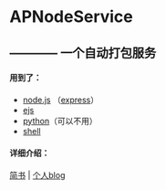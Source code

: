 # APNodeService
## ———— 一个自动打包服务

#### 用到了：
* [node.js](https://nodejs.org/en/) （[express](http://www.expressjs.com.cn)）
* [ejs](http://www.embeddedjs.com)
* [python](https://www.python.org)（可以不用）
* [shell](http://www.tutorialspoint.com/unix/unix-shell.htm)

#### 详细介绍：
[简书](https://www.jianshu.com/p/48d8a7a1f7a3) |
[个人blog](http://zynlo.xyz/2018/06/04/node.js%20+%20ejs%20+%20python%20+%20shell%20%3E%20Autopack%20service/)
